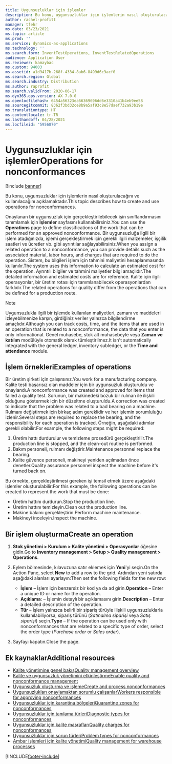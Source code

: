 ```yaml
---
title: Uygunsuzluklar için işlemler
description: Bu konu, uygunsuzluklar için işlemlerin nasıl oluşturulacağını ve kullanılacağını açıklamaktadır.
author: rachel-profitt
manager: tfehr
ms.date: 03/23/2021
ms.topic: article
ms.prod: ''
ms.service: dynamics-ax-applications
ms.technology: ''
ms.search.form: InventTestOperations, InventTestRelatedOperations
audience: Application User
ms.reviewer: kamaybac
ms.custom: 94003
ms.assetid: a1d9417b-268f-4334-8ab6-8499d6c3acf0
ms.search.region: Global
ms.search.industry: Distribution
ms.author: raprofit
ms.search.validFrom: 2020-06-17
ms.dyn365.ops.version: AX 7.0.0
ms.openlocfilehash: 6454a56323ea66369696dd6e3310a41b4eb9ee58
ms.sourcegitcommit: 8362f3bd32ce8b9a5af93c8e57daef732a93b19e
ms.translationtype: HT
ms.contentlocale: tr-TR
ms.lasthandoff: 04/28/2021
ms.locfileid: "5956870"
---
```

# <a name="operations-for-nonconformances"></a><span data-ttu-id="1f080-103">Uygunsuzluklar için işlemler</span><span class="sxs-lookup"><span data-stu-id="1f080-103">Operations for nonconformances</span></span>

[!include [banner](../includes/banner.md)]

<span data-ttu-id="1f080-104">Bu konu, uygunsuzluklar için işlemlerin nasıl oluşturulacağını ve kullanılacağını açıklamaktadır.</span><span class="sxs-lookup"><span data-stu-id="1f080-104">This topic describes how to create and use operations for nonconformances.</span></span>

<span data-ttu-id="1f080-105">Onaylanan bir uygunsuzluk için gerçekleştirilebilecek işin sınıflandırmasını tanımlamak için **İşlemler** sayfasını kullanabilirsiniz.</span><span class="sxs-lookup"><span data-stu-id="1f080-105">You can use the **Operations** page to define classifications of the work that can be performed for an approved nonconformance.</span></span> <span data-ttu-id="1f080-106">Bir uygunsuzluğa ilgili bir işlem atadığınızda, işlemi gerçekleştirmek için gerekli ilgili malzemeler, işçilik saatleri ve ücretler vb. gibi ayrıntılar sağlayabilirsiniz.</span><span class="sxs-lookup"><span data-stu-id="1f080-106">When you assign a related operation to a nonconformance, you can provide details such as the associated material, labor hours, and charges that are required to do the operation.</span></span> <span data-ttu-id="1f080-107">Sistem, bu bilgileri işlem için tahmini maliyetini hesaplanmasında kullanılır.</span><span class="sxs-lookup"><span data-stu-id="1f080-107">The system uses this information to calculate an estimated cost for the operation.</span></span> <span data-ttu-id="1f080-108">Ayrıntılı bilgiler ve tahmini maliyetler bilgi amaçlıdır.</span><span class="sxs-lookup"><span data-stu-id="1f080-108">The detailed information and estimated costs are for reference.</span></span> <span data-ttu-id="1f080-109">Kalite için ilgili operasyonlar, bir üretim rotası için tanımlanabilecek operasyonlardan farklıdır.</span><span class="sxs-lookup"><span data-stu-id="1f080-109">The related operations for quality differ from the operations that can be defined for a production route.</span></span>

> [!NOTE]
> <span data-ttu-id="1f080-110">Uygunsuzlukla ilgili bir işlemde kullanılan maliyetleri, zamanı ve maddeleri izleyebilmenize karşın, girdiğiniz veriler yalnızca bilgilendirme amaçlıdır.</span><span class="sxs-lookup"><span data-stu-id="1f080-110">Although you can track costs, time, and the items that are used in an operation that is related to a nonconformance, the data that you enter is only informational.</span></span> <span data-ttu-id="1f080-111">Genel muhasebe, stok alt muhasebeyle veya **Zaman ve katılım** modülüyle otomatik olarak tümleştirilmez.</span><span class="sxs-lookup"><span data-stu-id="1f080-111">It isn't automatically integrated with the general ledger, inventory subledger, or the **Time and attendance** module.</span></span>

## <a name="examples-of-operations"></a><span data-ttu-id="1f080-112">İşlem örnekleri</span><span class="sxs-lookup"><span data-stu-id="1f080-112">Examples of operations</span></span>

<span data-ttu-id="1f080-113">Bir üretim şirketi için çalışırsınız.</span><span class="sxs-lookup"><span data-stu-id="1f080-113">You work for a manufacturing company.</span></span> <span data-ttu-id="1f080-114">Kalite testi başarısız olan maddeler için bir uygunsuzluk oluşturuldu ve onaylandı.</span><span class="sxs-lookup"><span data-stu-id="1f080-114">A nonconformance was created and approved for items that failed a quality test.</span></span> <span data-ttu-id="1f080-115">Sorunun, bir makinedeki bozuk bir rulman ile ilişkili olduğunu göstermek için bir düzeltme oluşturuldu.</span><span class="sxs-lookup"><span data-stu-id="1f080-115">A correction was created to indicate that the problem was related to a bad bearing on a machine.</span></span> <span data-ttu-id="1f080-116">Rulmanı değiştirmek için birkaç adım gereklidir ve her işlemin sorumluluğu izlenir.</span><span class="sxs-lookup"><span data-stu-id="1f080-116">Several steps are required to replace the bearing, and the responsibility for each operation is tracked.</span></span> <span data-ttu-id="1f080-117">Örneğin, aşağıdaki adımlar gerekli olabilir:</span><span class="sxs-lookup"><span data-stu-id="1f080-117">For example, the following steps might be required:</span></span>

1. <span data-ttu-id="1f080-118">Üretim hattı durdurulur ve temizleme prosedürü gerçekleştirilir.</span><span class="sxs-lookup"><span data-stu-id="1f080-118">The production line is stopped, and the clean-out routine is performed.</span></span>
1. <span data-ttu-id="1f080-119">Bakım personeli, rulmanı değiştirir.</span><span class="sxs-lookup"><span data-stu-id="1f080-119">Maintenance personnel replace the bearing.</span></span>
1. <span data-ttu-id="1f080-120">Kalite güvence personeli, makineyi yeniden açılmadan önce denetler.</span><span class="sxs-lookup"><span data-stu-id="1f080-120">Quality assurance personnel inspect the machine before it's turned back on.</span></span>

<span data-ttu-id="1f080-121">Bu örnekte, gerçekleştirilmesi gereken işi temsil etmek üzere aşağıdaki işlemler oluşturulabilir:</span><span class="sxs-lookup"><span data-stu-id="1f080-121">For this example, the following operations can be created to represent the work that must be done:</span></span>

- <span data-ttu-id="1f080-122">Üretim hattını durdurun.</span><span class="sxs-lookup"><span data-stu-id="1f080-122">Stop the production line.</span></span>
- <span data-ttu-id="1f080-123">Üretim hattını temizleyin.</span><span class="sxs-lookup"><span data-stu-id="1f080-123">Clean out the production line.</span></span>
- <span data-ttu-id="1f080-124">Makine bakımı gerçekleştirin.</span><span class="sxs-lookup"><span data-stu-id="1f080-124">Perform machine maintenance.</span></span>
- <span data-ttu-id="1f080-125">Makineyi inceleyin.</span><span class="sxs-lookup"><span data-stu-id="1f080-125">Inspect the machine.</span></span>

## <a name="create-an-operation"></a><span data-ttu-id="1f080-126">Bir işlem oluşturma</span><span class="sxs-lookup"><span data-stu-id="1f080-126">Create an operation</span></span>

1. <span data-ttu-id="1f080-127">**Stok yönetimi \> Kurulum \> Kalite yönetimi \> Operasyonlar** öğesine gidin.</span><span class="sxs-lookup"><span data-stu-id="1f080-127">Go to **Inventory management \> Setup \> Quality management \> Operations**.</span></span>
1. <span data-ttu-id="1f080-128">Eylem bölmesinde, kılavuzuna satır eklemek için **Yeni**'yi seçin.</span><span class="sxs-lookup"><span data-stu-id="1f080-128">On the Action Pane, select **New** to add a row to the grid.</span></span> <span data-ttu-id="1f080-129">Ardından yeni satırda aşağıdaki alanları ayarlayın:</span><span class="sxs-lookup"><span data-stu-id="1f080-129">Then set the following fields for the new row:</span></span>

    - <span data-ttu-id="1f080-130">**İşlem** – İşlem için benzersiz bir kod ya da ad girin.</span><span class="sxs-lookup"><span data-stu-id="1f080-130">**Operation** – Enter a unique ID or name for the operation.</span></span>
    - <span data-ttu-id="1f080-131">**Açıklama**: – İşlemin detaylı bir açıklamasını girin.</span><span class="sxs-lookup"><span data-stu-id="1f080-131">**Description** – Enter a detailed description of the operation.</span></span>
    - <span data-ttu-id="1f080-132">**Tür** – İşlem yalnızca belirli bir sipariş türüyle ilişkili uygunsuzluklarla kullanılabiliyorsa, sipariş türünü (*Satınalma siparişi* veya *Satış siparişi*) seçin.</span><span class="sxs-lookup"><span data-stu-id="1f080-132">**Type** – If the operation can be used only with nonconformances that are related to a specific type of order, select the order type (*Purchase order* or *Sales order*).</span></span>

1. <span data-ttu-id="1f080-133">Sayfayı kapatın.</span><span class="sxs-lookup"><span data-stu-id="1f080-133">Close the page.</span></span>

## <a name="additional-resources"></a><span data-ttu-id="1f080-134">Ek kaynaklar</span><span class="sxs-lookup"><span data-stu-id="1f080-134">Additional resources</span></span>

- [<span data-ttu-id="1f080-135">Kalite yönetimine genel bakış</span><span class="sxs-lookup"><span data-stu-id="1f080-135">Quality management overview</span></span>](quality-management-processes.md)
- [<span data-ttu-id="1f080-136">Kalite ve uygunsuzluk yönetimini etkinleştirme</span><span class="sxs-lookup"><span data-stu-id="1f080-136">Enable quality and nonconformance management</span></span>](enable-quality-management.md)
- [<span data-ttu-id="1f080-137">Uygunsuzluk oluşturma ve işleme</span><span class="sxs-lookup"><span data-stu-id="1f080-137">Create and process nonconformances</span></span>](tasks/create-process-non-conformance.md)
- [<span data-ttu-id="1f080-138">Uygunsuzlukları onaylamaktan sorumlu çalışanlar</span><span class="sxs-lookup"><span data-stu-id="1f080-138">Workers responsible for approving nonconformances</span></span>](quality-responsible-workers.md)
- [<span data-ttu-id="1f080-139">Uygunsuzluklar için karantina bölgeleri</span><span class="sxs-lookup"><span data-stu-id="1f080-139">Quarantine zones for nonconformances</span></span>](quality-quarantine-zones.md)
- [<span data-ttu-id="1f080-140">Uygunsuzluklar için tanılama türleri</span><span class="sxs-lookup"><span data-stu-id="1f080-140">Diagnostic types for nonconformances</span></span>](quality-diagnostic-types.md)
- [<span data-ttu-id="1f080-141">Uygunsuzluklar için kalite masrafları</span><span class="sxs-lookup"><span data-stu-id="1f080-141">Quality charges for nonconformances</span></span>](quality-charges.md)
- [<span data-ttu-id="1f080-142">Uygunsuzluklar için sorun türleri</span><span class="sxs-lookup"><span data-stu-id="1f080-142">Problem types for nonconformances</span></span>](quality-operations.md)
- [<span data-ttu-id="1f080-143">Ambar işlemleri için kalite yönetimi</span><span class="sxs-lookup"><span data-stu-id="1f080-143">Quality management for warehouse processes</span></span>](quality-management-for-warehouses-processes.md)

[!INCLUDE[footer-include](../../includes/footer-banner.md)]
